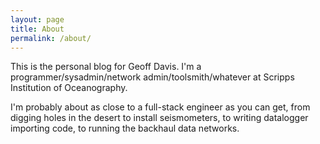 ```yaml
---
layout: page
title: About
permalink: /about/
---
```


This is the personal blog for Geoff Davis. I'm a programmer/sysadmin/network
admin/toolsmith/whatever at Scripps Institution of Oceanography.

I'm probably about as close to a full-stack engineer as you can get, from
digging holes in the desert to install seismometers, to writing datalogger
importing code, to running the backhaul data networks.
